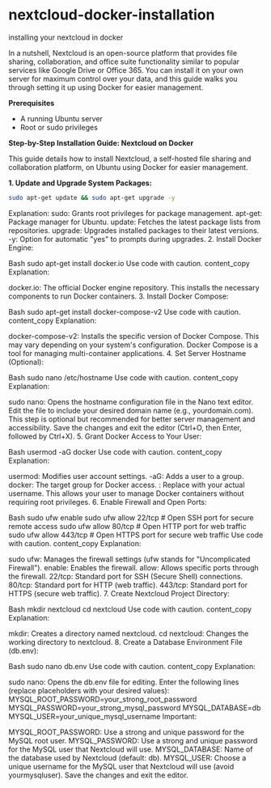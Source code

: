 # nextcloud-docker-installation
installing your nextcloud in docker

In a nutshell, Nextcloud is an open-source platform that provides file sharing, collaboration, and office suite functionality similar to popular services like Google Drive or Office 365. You can install it on your own server for maximum control over your data, and this guide walks you through setting it up using Docker for easier management.


**Prerequisites**

- A running Ubuntu server
- Root or sudo privileges

**Step-by-Step Installation Guide: Nextcloud on Docker**

This guide details how to install Nextcloud, a self-hosted file sharing and collaboration platform, on Ubuntu using Docker for easier management.

**1. Update and Upgrade System Packages:**

```bash
sudo apt-get update && sudo apt-get upgrade -y
```
Explanation:
sudo: Grants root privileges for package management.
apt-get: Package manager for Ubuntu.
update: Fetches the latest package lists from repositories.
upgrade: Upgrades installed packages to their latest versions.
-y: Option for automatic "yes" to prompts during upgrades.
2. Install Docker Engine:

Bash
sudo apt-get install docker.io
Use code with caution.
content_copy
Explanation:

docker.io: The official Docker engine repository.
This installs the necessary components to run Docker containers.
3. Install Docker Compose:

Bash
sudo apt-get install docker-compose-v2
Use code with caution.
content_copy
Explanation:

docker-compose-v2: Installs the specific version of Docker Compose. This may vary depending on your system's configuration.
Docker Compose is a tool for managing multi-container applications.
4. Set Server Hostname (Optional):

Bash
sudo nano /etc/hostname
Use code with caution.
content_copy
Explanation:

sudo nano: Opens the hostname configuration file in the Nano text editor.
Edit the file to include your desired domain name (e.g., yourdomain.com).
This step is optional but recommended for better server management and accessibility.
Save the changes and exit the editor (Ctrl+O, then Enter, followed by Ctrl+X).
5. Grant Docker Access to Your User:

Bash
usermod -aG docker <username>
Use code with caution.
content_copy
Explanation:

usermod: Modifies user account settings.
-aG: Adds a user to a group.
docker: The target group for Docker access.
<username>: Replace with your actual username.
This allows your user to manage Docker containers without requiring root privileges.
6. Enable Firewall and Open Ports:

Bash
sudo ufw enable
sudo ufw allow 22/tcp  # Open SSH port for secure remote access
sudo ufw allow 80/tcp  # Open HTTP port for web traffic
sudo ufw allow 443/tcp # Open HTTPS port for secure web traffic
Use code with caution.
content_copy
Explanation:

sudo ufw: Manages the firewall settings (ufw stands for "Uncomplicated Firewall").
enable: Enables the firewall.
allow: Allows specific ports through the firewall.
22/tcp: Standard port for SSH (Secure Shell) connections.
80/tcp: Standard port for HTTP (web traffic).
443/tcp: Standard port for HTTPS (secure web traffic).
7. Create Nextcloud Project Directory:

Bash
mkdir nextcloud
cd nextcloud
Use code with caution.
content_copy
Explanation:

mkdir: Creates a directory named nextcloud.
cd nextcloud: Changes the working directory to nextcloud.
8. Create a Database Environment File (db.env):

Bash
sudo nano db.env
Use code with caution.
content_copy
Explanation:

sudo nano: Opens the db.env file for editing.
Enter the following lines (replace placeholders with your desired values):
MYSQL_ROOT_PASSWORD=your_strong_root_password
MYSQL_PASSWORD=your_strong_mysql_password
MYSQL_DATABASE=db
MYSQL_USER=your_unique_mysql_username
Important:

MYSQL_ROOT_PASSWORD: Use a strong and unique password for the MySQL root user.
MYSQL_PASSWORD: Use a strong and unique password for the MySQL user that Nextcloud will use.
MYSQL_DATABASE: Name of the database used by Nextcloud (default: db).
MYSQL_USER: Choose a unique username for the MySQL user that Nextcloud will use (avoid yourmysqluser).
Save the changes and exit the editor.
